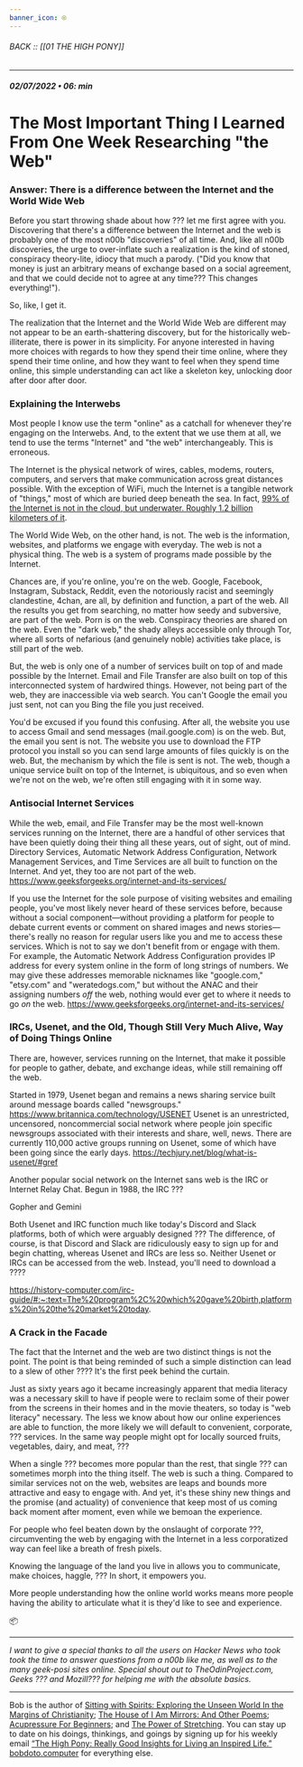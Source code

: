 ```yaml
---
banner_icon: ⍟
---
```


###### BACK :: [[01 THE HIGH PONY]]
---
##### 02/07/2022 • 06: min
# The Most Important Thing I Learned From One Week Researching "the Web"

### Answer: There is a difference between the Internet and the World Wide Web

Before you start throwing shade about how ??? let me first agree with you. Discovering that there's a difference between the Internet and the web is probably one of the most n00b "discoveries" of all time. And, like all n00b discoveries, the urge to over-inflate such a realization is the kind of stoned, conspiracy theory-lite, idiocy that much a parody. ("Did you know that money is just an arbitrary means of exchange based on a social agreement, and that we could decide not to agree at any time??? This changes everything!").

So, like, I get it. 

The realization that the Internet and the World Wide Web are different may not appear to be an earth-shattering discovery, but for the historically web-illiterate, there is power in its simplicity. For anyone interested in having more choices with regards to how they spend their time online, where they spend their time online, and how they want to feel when they spend time online, this simple understanding can act like a skeleton key, unlocking door after door after door.

### Explaining the Interwebs

Most people I know use the term "online" as a catchall for whenever they're engaging on the Interwebs. And, to the extent that we use them at all, we tend to use the terms "Internet" and "the web" interchangeably. This is erroneous.

The Internet is the physical network of wires, cables, modems, routers, computers, and servers that make communication across great distances possible. With the exception of WiFi, much the Internet is a tangible network of "things," most of which are buried deep beneath the sea. In fact, [99% of the Internet is not in the cloud, but underwater. Roughly 1.2 billion kilometers of it](https://formtek.com/blog/internet-99-of-data-is-in-the-sea-not-the-cloud-underwater-cabling/#:~:text=September%202021%20(22)-,Internet%3A%2099%25%20of%20Data%20is%20in%20the%20Sea%2C,not%20the%20Cloud%3A%20Underwater%20Cabling&text=There%20are%20more%20than%201.2,is%20transferred%20by%20underwater%20cables.).

The World Wide Web, on the other hand, is not. The web is the information, websites, and platforms we engage with everyday. The web is not a physical thing. The web is a system of programs made possible by the Internet.

Chances are, if you're online, you're on the web. Google, Facebook, Instagram, Substack, Reddit, even the notoriously racist and seemingly clandestine, 4chan, are all, by definition and function, a part of the web. All the results you get from searching, no matter how seedy and subversive, are part of the web. Porn is on the web. Conspiracy theories are shared on the web. Even the "dark web," the shady alleys accessible only through Tor, where all sorts of nefarious (and genuinely noble) activities take place, is still part of the web.

But, the web is only one of a number of services built on top of and made possible by the Internet. Email and File Transfer are also built on top of this interconnected system of hardwired things. However, not being part of the web, they are inaccessible via web search. You can't Google the email you just sent, not can you Bing the file you just received. 

You'd be excused if you found this confusing. After all, the website you use to access Gmail and send messages (mail.google.com) is on the web. But, the email you sent is not. The website you use to download the FTP protocol you install so you can send large amounts of files quickly is on the web. But, the mechanism by which the file is sent is not. The web, though a unique service built on top of the Internet, is ubiquitous, and so even when we're not on the web, we're often still engaging with it in some way.

### Antisocial Internet Services

While the web, email, and File Transfer may be the most well-known services running on the Internet, there are a handful of other services that have been quietly doing their thing all these years, out of sight, out of mind. Directory Services, Automatic Network Address Configuration, Network Management Services, and Time Services are all built to function on the Internet. And yet, they too are not part of the web. https://www.geeksforgeeks.org/internet-and-its-services/ 

If you use the Internet for the sole purpose of visiting websites and emailing people, you've most likely never heard of these services before, because without a social component—without providing a platform for people to debate current events or comment on shared images and news stories—there's really no reason for regular users like you and me to access these services. Which is not to say we don't benefit from or engage with them. For example, the Automatic Network Address Configuration provides IP address for every system online in the form of long strings of numbers. We may give these addresses memorable nicknames like "google.com," "etsy.com" and "weratedogs.com," but without the ANAC and their assigning numbers *off* the web, nothing would ever get to where it needs to go *on* the web. https://www.geeksforgeeks.org/internet-and-its-services/

### IRCs, Usenet, and the Old, Though Still Very Much Alive, Way of Doing Things Online

There are, however, services running on the Internet, that make it possible for people to gather, debate, and exchange ideas, while still remaining off the web.

Started in 1979, Usenet began and remains a news sharing service built around message boards called "newsgroups." https://www.britannica.com/technology/USENET Usenet is an unrestricted, uncensored, noncommercial social network where people join specific newsgroups associated with their interests and share, well, news. There are currently 110,000 active groups running on Usenet, some of which have been going since the early days. https://techjury.net/blog/what-is-usenet/#gref

Another popular social network on the Internet sans web is the IRC or Internet Relay Chat. Begun in 1988, the IRC ???

Gopher and Gemini

Both Usenet and IRC function much like today's Discord and Slack platforms, both of which were arguably designed ??? The difference, of course, is that Discord and Slack are ridiculously easy to sign up for and begin chatting, whereas Usenet and IRCs are less so. Neither Usenet or IRCs can be accessed from the web. Instead, you'll need to download a ????

https://history-computer.com/irc-guide/#:~:text=The%20program%2C%20which%20gave%20birth,platforms%20in%20the%20market%20today.

### A Crack in the Facade

The fact that the Internet and the web are two distinct things is not the point. The point is that being reminded of such a simple distinction can lead to a slew of other ???? It's the first peek behind the curtain.

Just as sixty years ago it became increasingly apparent that media literacy was a necessary skill to have if people were to reclaim some of their power from the screens in their homes and in the movie theaters, so today is "web literacy" necessary. The less we know about how our online experiences are able to function, the more likely we will default to convenient, corporate, ??? services. In the same way people might opt for locally sourced fruits, vegetables, dairy, and meat, ??? 

When a single ??? becomes more popular than the rest, that single ??? can sometimes morph into the thing itself. The web is such a thing. Compared to similar services not on the web, websites are leaps and bounds more attractive and easy to engage with. And yet, it's these shiny new things and the promise (and actuality) of convenience that keep most of us coming back moment after moment, even while we bemoan the experience.

For people who feel beaten down by the onslaught of corporate ???, circumventing the web by engaging with the Internet in a less corporatized way can feel like a breath of fresh pixels. 


Knowing the language of the land you live in allows you to communicate, make choices, haggle, ??? In short, it empowers you. 

More people understanding how the online world works means more people having the ability to articulate what it is they'd like to see and experience.

📦

---

*I want to give a special thanks to all the users on Hacker News who took took the time to answer questions from a n00b like me, as well as to the many geek-posi sites online. Special shout out to TheOdinProject.com, Geeks ??? and Mozill??? for helping me with the absolute basics.* 

---

Bob is the author of [Sitting with Spirits: Exploring the Unseen World In the Margins of Christianity](https://www.amazon.com/Sitting-Spirits-Exploring-Margins-Christianity/dp/1648582192); [The House of I Am Mirrors: And Other Poems](https://www.amazon.com/gp/product/057888433X/ref=dbs_a_def_rwt_bibl_vppi_i3); [Acupressure For Beginners](https://www.amazon.com/gp/product/B089Q3QSRC/ref=dbs_a_def_rwt_bibl_vppi_i1); and [The Power of Stretching](https://www.amazon.com/gp/product/B08CRJ56KZ/ref=dbs_a_def_rwt_bibl_vppi_i0). You can stay up to date on his doings, thinkings, and goings by signing up for his weekly email [“The High Pony: Really Good Insights for Living an Inspired Life.”](https://mailchi.mp/8cc665f9d3f5/sign-up-for-the-newsletter) [bobdoto.computer](http://bobdoto.computer/) for everything else.
